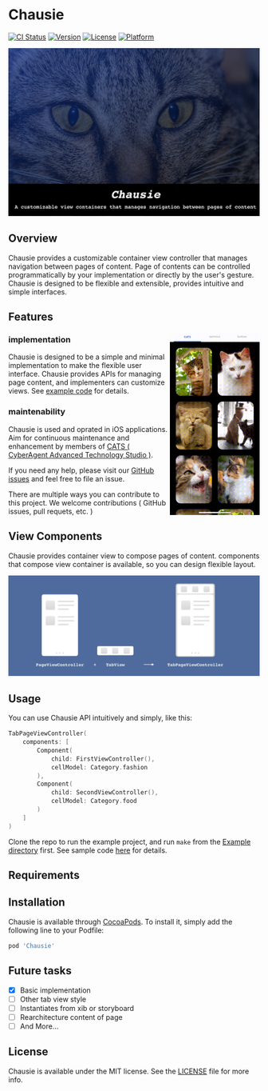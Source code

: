 # Chausie

[![CI Status](https://img.shields.io/travis/shoheiyokoyama/Chausie.svg?style=flat)](https://travis-ci.org/shoheiyokoyama/Chausie)
[![Version](https://img.shields.io/cocoapods/v/Chausie.svg?style=flat)](https://cocoapods.org/pods/Chausie)
[![License](https://img.shields.io/cocoapods/l/Chausie.svg?style=flat)](https://cocoapods.org/pods/Chausie)
[![Platform](https://img.shields.io/cocoapods/p/Chausie.svg?style=flat)](https://cocoapods.org/pods/Chausie)

<p align="center">
  <img src="https://github.com/shoheiyokoyama/Assets/blob/master/Chausie/logo.png">
</p>

## Overview

Chausie provides a customizable container view controller that manages navigation between pages of content. Page of contents can be controlled programmatically by your implementation or directly by the user's gesture. Chausie is designed to be flexible and extensible, provides intuitive and simple interfaces.

## Features

<img src="https://github.com/shoheiyokoyama/Assets/blob/master/Chausie/example.gif" width=180 align="right">

### implementation

Chausie is designed to be a simple and minimal implementation to make the flexible user interface. Chausie provides APIs for managing page content, and implementers can customize views. See [example code](https://github.com/shoheiyokoyama/Chausie/tree/master/Examples/ChausieExample) for details.

### maintenability

Chausie is used and oprated in iOS applications. Aim for continuous maintenance and enhancement by members of [CATS ( CyberAgent Advanced Technology Studio )](https://github.com/cats-oss).

If you need any help, please visit our [GitHub issues](https://github.com/shoheiyokoyama/Chausie/issues) and feel free to file an issue.

There are multiple ways you can contribute to this project. We welcome contributions ( GitHub issues, pull requets, etc. )

## View Components

Chausie provides container view to compose pages of content. components that compose view container is available, so you can design flexible layout.

<p align="center">
  <img src="https://github.com/shoheiyokoyama/Assets/blob/master/Chausie/components.png">
</p>

## Usage

You can use Chausie API intuitively and simply, like this:

```swift
TabPageViewController(
    components: [
        Component(
            child: FirstViewController(),
            cellModel: Category.fashion
        ),
        Component(
            child: SecondViewController(),
            cellModel: Category.food
        )
    ]
)
```

Clone the repo to run the example project, and run `make` from the [Example directory](https://github.com/shoheiyokoyama/Chausie/tree/master/Examples/ChausieExample) first.
See sample code [here](https://github.com/shoheiyokoyama/Chausie/tree/master/Examples/ChausieExample/ChausieExample) for details.

## Requirements

## Installation

Chausie is available through [CocoaPods](https://cocoapods.org). To install
it, simply add the following line to your Podfile:

```ruby
pod 'Chausie'
```

## Future tasks

- [x] Basic implementation 
- [ ] Other tab view style
- [ ] Instantiates from xib or storyboard
- [ ] Rearchitecture content of page
- [ ] And More...

## License

Chausie is available under the MIT license. See the [LICENSE](https://github.com/shoheiyokoyama/Chausie/tree/master/LICENSE) file for more info.
